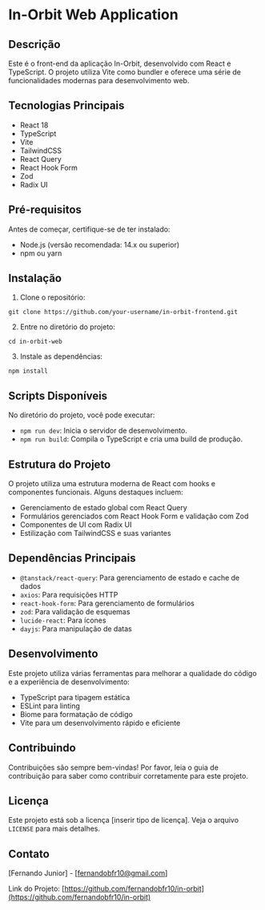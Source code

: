 # In-Orbit Web Application

## Descrição

Este é o front-end da aplicação In-Orbit, desenvolvido com React e TypeScript. O projeto utiliza Vite como bundler e oferece uma série de funcionalidades modernas para desenvolvimento web.

## Tecnologias Principais

- React 18
- TypeScript
- Vite
- TailwindCSS
- React Query
- React Hook Form
- Zod
- Radix UI

## Pré-requisitos

Antes de começar, certifique-se de ter instalado:

- Node.js (versão recomendada: 14.x ou superior)
- npm ou yarn

## Instalação

1. Clone o repositório:

```
git clone https://github.com/your-username/in-orbit-frontend.git
```

2. Entre no diretório do projeto:

```
cd in-orbit-web
```

3. Instale as dependências:

```
npm install
```

## Scripts Disponíveis

No diretório do projeto, você pode executar:

- `npm run dev`: Inicia o servidor de desenvolvimento.
- `npm run build`: Compila o TypeScript e cria uma build de produção.

## Estrutura do Projeto

O projeto utiliza uma estrutura moderna de React com hooks e componentes funcionais. Alguns destaques incluem:

- Gerenciamento de estado global com React Query
- Formulários gerenciados com React Hook Form e validação com Zod
- Componentes de UI com Radix UI
- Estilização com TailwindCSS e suas variantes

## Dependências Principais

- `@tanstack/react-query`: Para gerenciamento de estado e cache de dados
- `axios`: Para requisições HTTP
- `react-hook-form`: Para gerenciamento de formulários
- `zod`: Para validação de esquemas
- `lucide-react`: Para ícones
- `dayjs`: Para manipulação de datas

## Desenvolvimento

Este projeto utiliza várias ferramentas para melhorar a qualidade do código e a experiência de desenvolvimento:

- TypeScript para tipagem estática
- ESLint para linting
- Biome para formatação de código
- Vite para um desenvolvimento rápido e eficiente

## Contribuindo

Contribuições são sempre bem-vindas! Por favor, leia o guia de contribuição para saber como contribuir corretamente para este projeto.

## Licença

Este projeto está sob a licença [inserir tipo de licença]. Veja o arquivo `LICENSE` para mais detalhes.

## Contato

[Fernando Junior] - [fernandobfr10@gmail.com]

Link do Projeto: [https://github.com/fernandobfr10/in-orbit](https://github.com/fernandobfr10/in-orbit)

